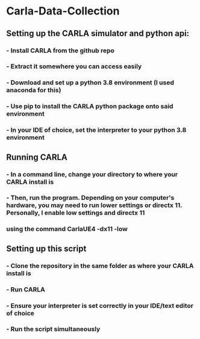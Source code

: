 # Carla-Data-Collection

## Setting up the CARLA simulator and python api:
### - Install CARLA from the github repo
### - Extract it somewhere you can access easily
### - Download and set up a python 3.8 environment (I used anaconda for this)
### - Use pip to install the CARLA python package onto said environment
### - In your IDE of choice, set the interpreter to your python 3.8 environment

## Running CARLA
### - In a command line, change your directory to where your CARLA install is
### - Then, run the program. Depending on your computer's hardware, you may need to run lower settings or directx 11. Personally, I enable low settings and directx 11
### using the command CarlaUE4 -dx11 -low

## Setting up this script
### - Clone the repository in the same folder as where your CARLA install is
### - Run CARLA
### - Ensure your interpreter is set correctly in your IDE/text editor of choice
### - Run the script simultaneously

